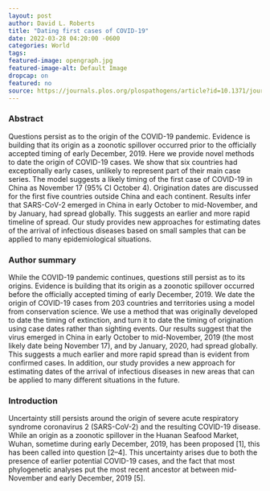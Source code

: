 ```yaml
---
layout: post
author: David L. Roberts
title: "Dating first cases of COVID-19"
date: 2022-03-28 04:20:00 -0600
categories: World  
tags: 
featured-image: opengraph.jpg
featured-image-alt: Default Image
dropcap: on 
featured: no 
source: https://journals.plos.org/plospathogens/article?id=10.1371/journal.ppat.1009620
---
```

### Abstract
Questions persist as to the origin of the COVID-19 pandemic. Evidence is building that its origin as a zoonotic spillover occurred prior to the officially accepted timing of early December, 2019. Here we provide novel methods to date the origin of COVID-19 cases. We show that six countries had exceptionally early cases, unlikely to represent part of their main case series. The model suggests a likely timing of the first case of COVID-19 in China as November 17 (95% CI October 4). Origination dates are discussed for the first five countries outside China and each continent. Results infer that SARS-CoV-2 emerged in China in early October to mid-November, and by January, had spread globally. This suggests an earlier and more rapid timeline of spread. Our study provides new approaches for estimating dates of the arrival of infectious diseases based on small samples that can be applied to many epidemiological situations.

### Author summary
While the COVID-19 pandemic continues, questions still persist as to its origins. Evidence is building that its origin as a zoonotic spillover occurred before the officially accepted timing of early December, 2019. We date the origin of COVID-19 cases from 203 countries and territories using a model from conservation science. We use a method that was originally developed to date the timing of extinction, and turn it to date the timing of origination using case dates rather than sighting events. Our results suggest that the virus emerged in China in early October to mid-November, 2019 (the most likely date being November 17), and by January, 2020, had spread globally. This suggests a much earlier and more rapid spread than is evident from confirmed cases. In addition, our study provides a new approach for estimating dates of the arrival of infectious diseases in new areas that can be applied to many different situations in the future.

### Introduction
Uncertainty still persists around the origin of severe acute respiratory syndrome coronavirus 2 (SARS-CoV-2) and the resulting COVID-19 disease. While an origin as a zoonotic spillover in the Huanan Seafood Market, Wuhan, sometime during early December, 2019, has been proposed [1], this has been called into question [2–4]. This uncertainty arises due to both the presence of earlier potential COVID-19 cases, and the fact that most phylogenetic analyses put the most recent ancestor at between mid-November and early December, 2019 [5].

